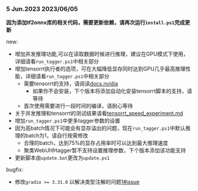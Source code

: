 ### 5 Jun.2023 2023/06/05
**因为添加tf2onnx库的相关代码，需要更新依赖，请再次运行`install.ps1`完成更新**

new:
 - 增加并发推理功能,可以在读取数据时候进行推理，建议在GPU模式下使用，详细请看`run_tagger.ps1`中相关部分
 - 增加tensorrt执行者的选项，可在大幅降低显存同时达到GPU几乎最高推理性能，详细请看`run_tagger.ps1`中相关部分
   - 需要tensorrt的支持，请阅读[docs.nvidia](https://docs.nvidia.com/deeplearning/tensorrt/install-guide/index.html#installing-zip)
     - 如果你不会安装，下个版本将添加自动化安装tensorrt脚本的支持，请等待
   - 首次使用需要进行一段时间的编译，请耐心等待
 - 关于并发推理和tensorrt的测试结果请看[tensorrt_speed_experiment.md](./docs/tensorrt/tensorrt_speed_experiment.md)
 - 增加`run_tagger.ps1`中更多tagger参数的设置
 - 因为高batch情况下可能会有显存溢出的问题，现在`run_tagger.ps1`中默认推理的batch为1，请自行按需修改
   - 合理的batch，达到75%的显存占用率时可以达到最大推理速度
   - 聚类WebUI中tagger暂不支持设置推理参数，下个版本添加该功能支持
 - 更新脚本由`update.bat`更改为`update.ps1`

bugfix:
 - 修改`gradio >= 3.31.0` 以解决类型注解的问题[1#issue](https://github.com/WSH032/image-deduplicate-cluster-webui/issues/1)
